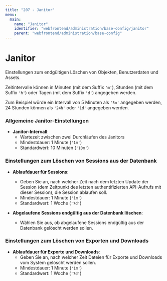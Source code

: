 ```yaml
---
title: "207 - Janitor"
menu:
  main:
    name: "Janitor"
    identifier: "webfrontend/administration/base-config/janitor"
    parent: "webfrontend/administration/base-config"
---
```


# Janitor

Einstellungen zum endgültigen Löschen von Objekten, Benutzerdaten und Assets.

Zeitintervalle können in Minuten (mit dem Suffix `'m'`), Stunden (mit dem Suffix `'h'`) oder Tagen (mit dem Suffix `'d'`) angegeben werden.

Zum Beispiel würde ein Intervall von 5 Minuten als `'5m'` angegeben werden, 24 Stunden können als `'24h'` oder `'1d'` angegeben werden.

### Allgemeine Janitor-Einstellungen

* **Janitor-Intervall**:
  * Wartezeit zwischen zwei Durchläufen des Janitors
  * Mindestdauer: 1 Minute (`'1m'`)
  * Standardwert: 10 Minuten (`'10m'`)

### Einstellungen zum Löschen von Sessions aus der Datenbank

* **Ablaufdauer für Sessions**:
  * Geben Sie an, nach welcher Zeit nach dem letzten Update der Session (dem Zeitpunkt des letzten authentifizierten API-Aufrufs mit dieser Session), die Session ablaufen soll.
  * Mindestdauer: 1 Minute (`'1m'`)
  * Standardwert: 1 Woche (`'7d'`)

* **Abgelaufene Sessions endgültig aus der Datenbank löschen**:
  * Wählen Sie aus, ob abgelaufene Sessions endgültig aus der Datenbank gelöscht werden sollen.

### Einstellungen zum Löschen von Exporten und Downloads

* **Ablaufdauer für Exporte und Downloads**:
  * Geben Sie an, nach welcher Zeit Dateien für Exporte und Downloads vom System gelöscht werden sollen.
  * Mindestdauer: 1 Minute (`'1m'`)
  * Standardwert: 1 Woche (`'7d'`)
